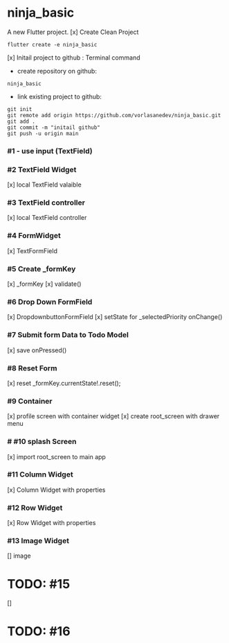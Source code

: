 # ninja_basic

A new Flutter project.
[x] Create Clean Project
```
flutter create -e ninja_basic
```
[x] Initail project to github : Terminal command
- create repository on github: 
```
ninja_basic
```
- link existing project to github: 
```
git init
git remote add origin https://github.com/vorlasanedev/ninja_basic.git
git add .
git commit -m "initail github"
git push -u origin main
```
### #1 - use input (TextField) 

### #2 TextField Widget
[x] local TextField  valaible

### #3 TextField controller
[x] local TextField controller
### #4 FormWidget
[x] TextFormField
### #5 Create _formKey
[x] _formKey
[x] validate()
### #6 Drop Down FormField
[x] DropdownbuttonFormField
[x] setState for _selectedPriority onChange()
### #7 Submit form Data to Todo Model
[x] save onPressed()
### #8 Reset Form
[x] reset _formKey.currentState!.reset();
### #9 Container
[x] profile screen with container widget
[x] create root_screen with drawer menu
### # #10 splash Screen 
[x] import root_screen to main app
### #11 Column Widget
[x] Column Widget with properties
### #12 Row Widget
[x] Row Widget with properties
### #13 Image Widget
[] image
# TODO: #15
[]
# TODO: #16
